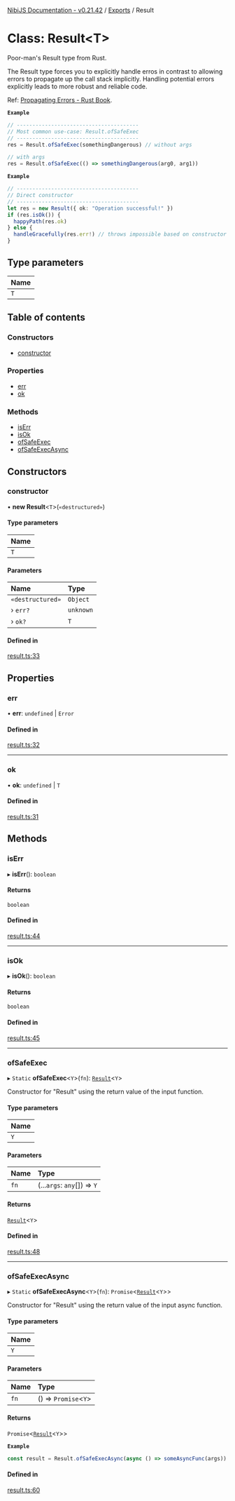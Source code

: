 [NibiJS Documentation - v0.21.42](../intro.md) / [Exports](../modules.md) / Result

# Class: Result<T\>

Poor-man's Result type from Rust.

The Result type forces you to explicitly handle erros in contrast to allowing
errors to propagate up the call stack implicitly. Handling potential errors
explicitly leads to more robust and reliable code.

Ref: <a href="https://doc.rust-lang.org/book/ch09-02-recoverable-errors-with-result.html#propagating-errors">Propagating Errors - Rust Book</a>.

**`Example`**

```ts
// ---------------------------------------
// Most common use-case: Result.ofSafeExec
// ---------------------------------------
res = Result.ofSafeExec(somethingDangerous) // without args

// with args
res = Result.ofSafeExec(() => somethingDangerous(arg0, arg1))
```

**`Example`**

```ts
// ---------------------------------------
// Direct constructor
// ---------------------------------------
let res = new Result({ ok: "Operation successful!" })
if (res.isOk()) {
  happyPath(res.ok)
} else {
  handleGracefully(res.err!) // throws impossible based on constructor args
}
```

## Type parameters

| Name |
| :------ |
| `T` |

## Table of contents

### Constructors

- [constructor](Result.md#constructor)

### Properties

- [err](Result.md#err)
- [ok](Result.md#ok)

### Methods

- [isErr](Result.md#iserr)
- [isOk](Result.md#isok)
- [ofSafeExec](Result.md#ofsafeexec)
- [ofSafeExecAsync](Result.md#ofsafeexecasync)

## Constructors

### constructor

• **new Result**<`T`\>(`«destructured»`)

#### Type parameters

| Name |
| :------ |
| `T` |

#### Parameters

| Name | Type |
| :------ | :------ |
| `«destructured»` | `Object` |
| › `err?` | `unknown` |
| › `ok?` | `T` |

#### Defined in

[result.ts:33](https://github.com/NibiruChain/ts-sdk/blob/c08edb6/packages/nibijs/src/result.ts#L33)

## Properties

### err

• **err**: `undefined` \| `Error`

#### Defined in

[result.ts:32](https://github.com/NibiruChain/ts-sdk/blob/c08edb6/packages/nibijs/src/result.ts#L32)

___

### ok

• **ok**: `undefined` \| `T`

#### Defined in

[result.ts:31](https://github.com/NibiruChain/ts-sdk/blob/c08edb6/packages/nibijs/src/result.ts#L31)

## Methods

### isErr

▸ **isErr**(): `boolean`

#### Returns

`boolean`

#### Defined in

[result.ts:44](https://github.com/NibiruChain/ts-sdk/blob/c08edb6/packages/nibijs/src/result.ts#L44)

___

### isOk

▸ **isOk**(): `boolean`

#### Returns

`boolean`

#### Defined in

[result.ts:45](https://github.com/NibiruChain/ts-sdk/blob/c08edb6/packages/nibijs/src/result.ts#L45)

___

### ofSafeExec

▸ `Static` **ofSafeExec**<`Y`\>(`fn`): [`Result`](Result.md)<`Y`\>

Constructor for "Result" using the return value of the input function.

#### Type parameters

| Name |
| :------ |
| `Y` |

#### Parameters

| Name | Type |
| :------ | :------ |
| `fn` | (...`args`: `any`[]) => `Y` |

#### Returns

[`Result`](Result.md)<`Y`\>

#### Defined in

[result.ts:48](https://github.com/NibiruChain/ts-sdk/blob/c08edb6/packages/nibijs/src/result.ts#L48)

___

### ofSafeExecAsync

▸ `Static` **ofSafeExecAsync**<`Y`\>(`fn`): `Promise`<[`Result`](Result.md)<`Y`\>\>

Constructor for "Result" using the return value of the input async function.

#### Type parameters

| Name |
| :------ |
| `Y` |

#### Parameters

| Name | Type |
| :------ | :------ |
| `fn` | () => `Promise`<`Y`\> |

#### Returns

`Promise`<[`Result`](Result.md)<`Y`\>\>

**`Example`**

```ts
const result = Result.ofSafeExecAsync(async () => someAsyncFunc(args))
```

#### Defined in

[result.ts:60](https://github.com/NibiruChain/ts-sdk/blob/c08edb6/packages/nibijs/src/result.ts#L60)
